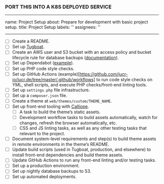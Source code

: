 ### PORT THIS INTO A K8S DEPLOYED SERVICE ###
---
name: Project Setup
about: Prepare for development with basic project setup.
title: Project Setup
labels: ''
assignees: ''

---

<!-- Please check off line-items as they are completed and leave notes if necessary. -->
<!-- If an item is not relevant to this project, [strike it out](https://docs.github.com/en/github/writing-on-github/basic-writing-and-formatting-syntax#styling-text) -->
<!-- (e.g. `~~Not relevant item~~`) or remove it. If child tickets are created for -->
<!-- any line-item, please update this description to include references to them. -->

- [ ] Create a README.
- [ ] Set up [Tugboat](https://dashboard.tugboat.qa/).
- [ ] Create an AWS user and S3 bucket with an access policy and bucket lifecycle rule for database backups ([documentation](https://github.com/jucr-io/engineering-handbook/blob/main/technical/database-backup-aws-s3.md)).
- [ ] Set up Dependabot ([example](https://github.com/jucr-io/jucr.de/blob/master/.github/dependabot.yml)).
- [ ] Set up PHP code style checks.
- [ ] Set up GitHub Actions (example)[https://github.com/jucr-io/jucr.de/tree/master/.github/workflows] to run code style checks on YML, shell scripts, and execute PHP checks/front-end linting tools.
- [ ] Set up `settings.php` file infrastructure.
- [ ] Set up a `composer.json` file.
- [ ] Create a theme at `web/themes/custom/THEME_NAME`.
- [ ] Set up front-end tooling with [Calliope](https://github.com/jucr-io/calliope).
    - [ ] A task to build the theme’s static assets.
    - [ ] Development workflow tasks to build assets automatically, watch for changes, refresh the browser automatically, etc.
    - [ ] CSS and JS linting tasks, as well as any other testing tasks that relevant to the project.
- [ ] Document system-level requirements and step(s) to build theme assets in remote environments in the theme’s README.
- [ ] Update build scripts (used in Tugboat, production, and elsewhere) to install front-end dependencies and build theme assets.
- [ ] Update GitHub Actions to run any front-end linting and/or testing tasks.
- [ ] Set up a production environment.
- [ ] Set up nightly database backups to S3.
- [ ] Set up automated deployments.